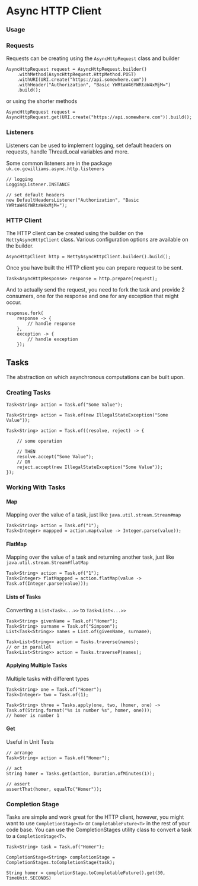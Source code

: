 # Async HTTP Client

### Usage

### Requests

Requests can be creating using the `AsyncHttpRequest` class and builder

    AsyncHttpRequest request = AsyncHttpRequest.builder()
        .withMethod(AsyncHttpRequest.HttpMethod.POST)
        .withURI(URI.create("https://api.somewhere.com"))
        .withHeader("Authorization", "Basic YWRtaW46YWRtaW4xMjM=")
        .build();

or using the shorter methods

    AsyncHttpRequest request = AsyncHttpRequest.get(URI.create("https://api.somewhere.com")).build();

### Listeners

Listeners can be used to implement logging, set default headers on requests, handle ThreadLocal variables and more.

Some common listeners are in the package `uk.co.gcwilliams.async.http.listeners`

    // logging
    LoggingListener.INSTANCE

    // set default headers
    new DefaultHeadersListener("Authorization", "Basic YWRtaW46YWRtaW4xMjM=");

### HTTP Client

The HTTP client can be created using the builder on the `NettyAsyncHttpClient` class. Various configuration
options are available on the builder.

    AsyncHttpClient http = NettyAsyncHttpClient.builder().build();

Once you have built the HTTP client you can prepare request to be sent.

    Task<AsyncHttpResponse> response = http.prepare(request);

And to actually send the request, you need to fork the task and provide 2 consumers, one for the response and one
for any exception that might occur.

    response.fork(
        response -> {
            // handle response
        },
        exception -> {
            // handle exception
        });

## Tasks

The abstraction on which asynchronous computations can be built upon.

### Creating Tasks

    Task<String> action = Task.of("Some Value");

    Task<String> action = Task.of(new IllegalStateException("Some Value"));

    Task<String> action = Task.of((resolve, reject) -> {

        // some operation

        // THEN
        resolve.accept("Some Value");
        // OR
        reject.accept(new IllegalStateException("Some Value"));
    });

### Working With Tasks

#### Map

Mapping over the value of a task, just like `java.util.stream.Stream#map`

    Task<String> action = Task.of("1");
    Task<Integer> mappped = action.map(value -> Integer.parse(value));

#### FlatMap

Mapping over the value of a task and returning another task, just like `java.util.stream.Stream#flatMap`

    Task<String> action = Task.of("1");
    Task<Integer> flatMappped = action.flatMap(value -> Task.of(Integer.parse(value)));

#### Lists of Tasks

Converting a `List<Task<...>>` to `Task<List<...>>` 

    Task<String> givenName = Task.of("Homer");
    Task<String> surname = Task.of("Simpson");
    List<Task<String>> names = List.of(givenName, surname);

    Task<List<String>> action = Tasks.traverse(names);
    // or in parallel
    Task<List<String>> action = Tasks.traverseP(names);

#### Applying Multiple Tasks

Multiple tasks with different types

    Task<String> one = Task.of("Homer");
    Task<Integer> two = Task.of(1);

    Task<String> three = Tasks.apply(one, two, (homer, one) -> Task.of(String.format("%s is number %s", homer, one)));
    // homer is number 1

#### Get

Useful in Unit Tests

    // arrange
    Task<String> action = Task.of("Homer");

    // act
    String homer = Tasks.get(action, Duration.ofMinutes(1));

    // assert
    assertThat(homer, equalTo("Homer"));

### Completion Stage

Tasks are simple and work great for the HTTP client, however, you might want to use `CompletionStage<T>` or `CompletableFuture<T>`
in the rest of your code base. You can use the CompletionStages utility class to convert a task to a `CompletionStage<T>`.

    Task<String> task = Task.of("Homer");

    CompletionStage<String> completionStage = CompletionStages.toCompletionStage(task);

    String homer = completionStage.toCompletableFuture().get(30, TimeUnit.SECONDS)
